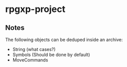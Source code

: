 # rpgxp-project

## Notes
The following objects can be deduped inside an archive:
 * String (what cases?)
 * Symbols (Should be done by default)
 * MoveCommands